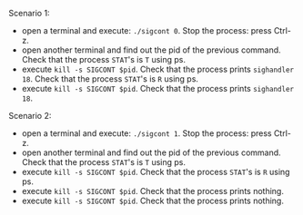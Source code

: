 Scenario 1:  
- open a terminal and execute: `./sigcont 0`. Stop the process: press Ctrl-z.  
- open another terminal and find out the pid of the previous command. 
Check that the process `STAT`'s is `T` using ps.  
- execute `kill -s SIGCONT $pid`. 
Check that the process prints `sighandler 18`. 
Check that the process `STAT`'s is `R` using ps.  
- execute `kill -s SIGCONT $pid`. Check that the process prints `sighandler 18`.  

Scenario 2:  
- open a terminal and execute: `./sigcont 1`. Stop the process: press Ctrl-z.  
- open another terminal and find out the pid of the previous command. 
Check that the process `STAT`'s is `T` using ps.  
- execute `kill -s SIGCONT $pid`. Check that the process `STAT`'s is `R` using ps. 
- execute `kill -s SIGCONT $pid`. Check that the process prints nothing.  
- execute `kill -s SIGCONT $pid`. Check that the process prints nothing.  
